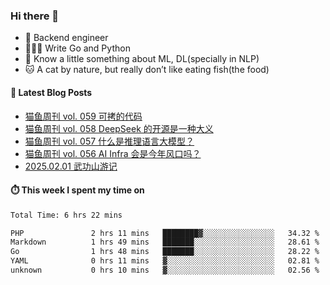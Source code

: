 ### Hi there 👋

- 🔧 Backend engineer
- 👨🏻‍💻 Write Go and Python
- 🔭 Know a little something about ML, DL(specially in NLP)
- 🐱 A cat by nature, but really don’t like eating fish(the food)

#### 📖 Latest Blog Posts
<!-- BLOG-POST-LIST:START -->
- [猫鱼周刊 vol. 059 可拷的代码](https://ameow.xyz/archives/weekly-059)
- [猫鱼周刊 vol. 058 DeepSeek 的开源是一种大义](https://ameow.xyz/archives/weekly-058)
- [猫鱼周刊 vol. 057 什么是推理语言大模型？](https://ameow.xyz/archives/weekly-057)
- [猫鱼周刊 vol. 056 AI Infra 会是今年风口吗？](https://ameow.xyz/archives/weekly-056)
- [2025.02.01 武功山游记](https://ameow.xyz/archives/2025-02-01-wugong-mountain)
<!-- BLOG-POST-LIST:END -->

#### ⏱️ This week I spent my time on
<!--START_SECTION:waka-->

```txt
Total Time: 6 hrs 22 mins

PHP               2 hrs 11 mins   ████████▓░░░░░░░░░░░░░░░░   34.32 %
Markdown          1 hrs 49 mins   ███████░░░░░░░░░░░░░░░░░░   28.61 %
Go                1 hrs 48 mins   ███████░░░░░░░░░░░░░░░░░░   28.22 %
YAML              0 hrs 11 mins   ▓░░░░░░░░░░░░░░░░░░░░░░░░   02.81 %
unknown           0 hrs 10 mins   ▓░░░░░░░░░░░░░░░░░░░░░░░░   02.56 %
```

<!--END_SECTION:waka-->

<!--
**LeslieLeung/LeslieLeung** is a ✨ _special_ ✨ repository because its `README.md` (this file) appears on your GitHub profile.

Here are some ideas to get you started:

- 🔭 I’m currently working on ...
- 🌱 I’m currently learning ...
- 👯 I’m looking to collaborate on ...
- 🤔 I’m looking for help with ...
- 💬 Ask me about ...
- 📫 How to reach me: ...
- 😄 Pronouns: ...
- ⚡ Fun fact: ...
-->
